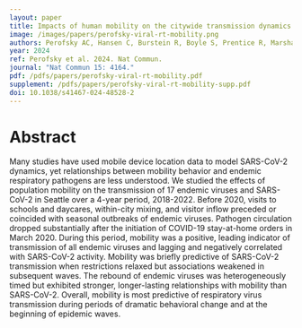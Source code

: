 ```yaml
---
layout: paper
title: Impacts of human mobility on the citywide transmission dynamics of 18 respiratory viruses in pre- and post-COVID-19 pandemic years
image: /images/papers/perofsky-viral-rt-mobility.png
authors: Perofsky AC, Hansen C, Burstein R, Boyle S, Prentice R, Marshall C, Reinhart D, Capodanno B, Truong M, Schwabe-Fry K, Kuchta K, Pfau B, Acker Z, Lee J, Sibley TR, McDermot E, Rodriguez-Salas L, Stone J, Gamboa L, Han PD, Adler A, Waghmare A, Jackson ML, Famulare M, Shendure J, Bedford T, Chu HY, Englund JA, Starita LM, Viboud C.
year: 2024
ref: Perofsky et al. 2024. Nat Commun.
journal: "Nat Commun 15: 4164."
pdf: /pdfs/papers/perofsky-viral-rt-mobility.pdf
supplement: /pdfs/papers/perofsky-viral-rt-mobility-supp.pdf
doi: 10.1038/s41467-024-48528-2
---
```


# Abstract

Many studies have used mobile device location data to model SARS-CoV-2 dynamics, yet relationships between mobility behavior and endemic respiratory pathogens are less understood. We studied the effects of population mobility on the transmission of 17 endemic viruses and SARS-CoV-2 in Seattle over a 4-year period, 2018-2022. Before 2020, visits to schools and daycares, within-city mixing, and visitor inflow preceded or coincided with seasonal outbreaks of endemic viruses. Pathogen circulation dropped substantially after the initiation of COVID-19 stay-at-home orders in March 2020. During this period, mobility was a positive, leading indicator of transmission of all endemic viruses and lagging and negatively correlated with SARS-CoV-2 activity. Mobility was briefly predictive of SARS-CoV-2 transmission when restrictions relaxed but associations weakened in subsequent waves. The rebound of endemic viruses was heterogeneously timed but exhibited stronger, longer-lasting relationships with mobility than SARS-CoV-2. Overall, mobility is most predictive of respiratory virus transmission during periods of dramatic behavioral change and at the beginning of epidemic waves.
